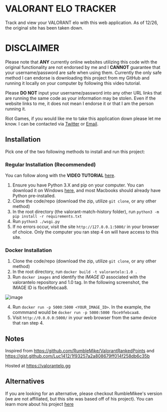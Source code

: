# VALORANT ELO TRACKER

Track and view your VALORANT elo with this web application. As of 12/26, the original site has been taken down.

# DISCLAIMER
Please note that **ANY** currently online websites utilizing this code with the original functionality are not endorsed by me and I **CANNOT** guarantee that your username/password are safe when using them. Currently the only safe method I can endorse is downloading this project from my GitHub and running it locally on your computer by following this video tutorial.

Please **DO NOT** input your username/password into any other URL links that are running the same code as your information may be stolen. Even if the website links to me, it does not mean I endorse it or that I am the person running it.

Riot Games, if you would like me to take this application down please let me know. I can be contacted via [Twitter](https://twitter.com/_dylantheriot) or [Email](mailto:dylantheriot@tamu.edu).

## Installation
Pick one of the two following methods to install and run this project:
### Regular Installation (Recommended)
You can follow along with the **VIDEO TUTORIAL** [here](https://youtu.be/56D9lH0O5hU).

1. Ensure you have Python 3.X and pip on your computer. You can download it on Windows [here](https://www.microsoft.com/en-us/p/python-39/9p7qfqmjrfp7?activetab=pivot:overviewtab), and most Macbooks should already have Python pre-installed.
2. Clone the code/repo (download the zip, utilize `git clone`, or any other method)
3. In the root directory (the valorant-match-history folder), run `python3 -m pip install -r requirements.txt`
4. Run `python3 ./wsgi.py`
5. If no errors occur, visit the site `http://127.0.0.1:5000/` in your browser of choice. Only the computer you ran step 4 on will have access to this site.

### Docker Installation
1. Clone the code/repo (download the zip, utilize `git clone`, or any other method)
2. In the root directory, run `docker build -t valorantelo:1.0 .`
3. Run `docker images` and identify the *IMAGE ID* associated with the valorantelo repository and 1.0 tag. In the following screenshot, the IMAGE ID is fbce9febcaa8.

![image](https://user-images.githubusercontent.com/43360378/103196926-ada76100-48aa-11eb-97bc-ca475d9c7696.png)

4. Run `docker run -p 5000:5000 <YOUR_IMAGE_ID>`. In the example, the commmand would be `docker run -p 5000:5000 fbce9febcaa8`.
5. Visit `http://0.0.0.0:5000/` in your web browser from the same device that ran step 4.


## Notes
Inspired from https://github.com/RumbleMike/ValorantRankedPoints and https://gist.github.com/Luc1412/1f93257a2a808679ff014f258db6c35b

Hosted at https://valorantelo.gg

## Alternatives
If you are looking for an alternative, please checkout RumbleMikee's version (we are not affiliated, but this site was based off of his project). You can learn more about his project [here](https://twitter.com/RumbleMikee/status/1341427684145033217?s=20)
